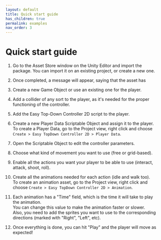 ```yaml
---
layout: default
title: Quick start guide
has_children: true
permalink: examples
nav_order: 3
---
```


# Quick start guide
1. Go to the Asset Store window on the Unity Editor and import the package. You can import it on an existing project, or create a new one.  

2. Once completed, a message will appear, saying that the asset has 

3. Create a new Game Object or use an existing one for the player.

4. Add a collider of any sort to the player, as it's needed for the proper functioning of the controller.

5. Add the Easy Top-Down Controller 2D script to the player.

6. Create a new Player Data Scriptable Object and assign it to the player.  
   To create a Player Data, go to the Project view, right click and choose `Create > Easy TopDown Controller 2D > Player Data`.

7. Open the Scriptable Object to edit the controller parameters.

8. Choose what kind of movement you want to use (free or grid-based).

9.  Enable all the actions you want your player to be able to use (interact, attack, shoot, roll).

10. Create all the animations needed for each action (idle and walk too).  
    To create an animation asset, go to the Project view, right click and choose `Create > Easy TopDown Controller 2D > Animation`.

11. Each animation has a "Time" field, which is the time it will take to play the animation.  
    You can change this value to make the animation faster or slower.  
    Also, you need to add the sprites you want to use to the corresponding directions (marked with "Right", "Left", etc).

12. Once everything is done, you can hit "Play" and the player will move as expected!

